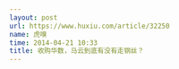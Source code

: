 ```yaml
---
layout: post
url: https://www.huxiu.com/article/32250
name: 虎嗅
time: 2014-04-21 10:33
title: 收购华数，马云到底有没有走钢丝？
---
```

